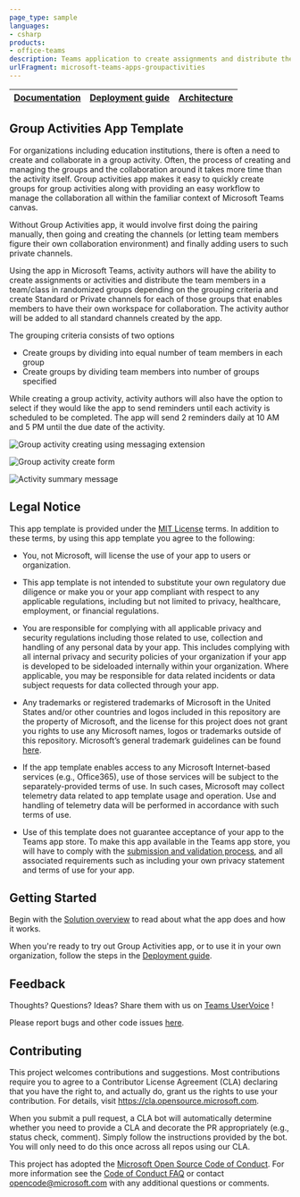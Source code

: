 ```yaml
---
page_type: sample
languages:
- csharp
products:
- office-teams
description: Teams application to create assignments and distribute the team members in randomized groups
urlFragment: microsoft-teams-apps-groupactivities
---
```


| [Documentation](https://github.com/OfficeDev/microsoft-teams-apps-groupactivities/wiki) | [Deployment guide](https://github.com/OfficeDev/microsoft-teams-apps-groupactivities/wiki/Deployment-guide) | [Architecture](https://github.com/OfficeDev/microsoft-teams-apps-groupactivities/wiki/Solution-Overview)
|--|--|--|

## Group Activities App Template

For organizations including education institutions, there is often a need to create and collaborate in a group activity. Often, the process of creating and managing the groups and the collaboration around it takes more time than the activity itself. Group activities app makes it easy to quickly create groups for group activities along with providing an easy workflow to manage the collaboration all within the familiar context of Microsoft Teams canvas.
 
Without Group Activities app, it would involve first doing the pairing manually, then going and creating the channels (or letting team members figure their own collaboration environment) and finally adding users to such private channels.

Using the  app in Microsoft Teams, activity authors will have the ability to create assignments or activities and distribute the team members in a team/class in randomized groups depending on the grouping criteria and create Standard or Private channels for each of those groups that enables members to have their own workspace for collaboration. The activity author will be added to all standard channels created by the app.

The grouping criteria consists of two options
 - Create groups by dividing into equal number of team members in each group
 - Create groups by dividing team members into number of groups specified

While creating a group activity, activity authors will also have the option to select if they would like the app to send reminders until each activity is scheduled to be completed. The app will send 2 reminders daily at 10 AM and 5 PM until the due date of the activity.

![Group activity creating using messaging extension](https://github.com/OfficeDev/microsoft-teams-apps-groupactivities/wiki/Images/GroupActivities_01.png)

![Group activity create form](https://github.com/OfficeDev/microsoft-teams-apps-groupactivities/wiki/Images/GroupActivities_02.png)

![Activity summary message](https://github.com/OfficeDev/microsoft-teams-apps-groupactivities/wiki/Images/GroupActivities_03.png)


## Legal Notice
This app template is provided under the [MIT License](https://github.com/OfficeDev/microsoft-teams-apps-groupactivities/blob/master/LICENSE) terms.  In addition to these terms, by using this app template you agree to the following:

- You, not Microsoft, will license the use of your app to users or organization. 

- This app template is not intended to substitute your own regulatory due diligence or make you or your app compliant with respect to any applicable regulations, including but not limited to privacy, healthcare, employment, or financial regulations.

- You are responsible for complying with all applicable privacy and security regulations including those related to use, collection and handling of any personal data by your app. This includes complying with all internal privacy and security policies of your organization if your app is developed to be sideloaded internally within your organization. Where applicable, you may be responsible for data related incidents or data subject requests for data collected through your app.

- Any trademarks or registered trademarks of Microsoft in the United States and/or other countries and logos included in this repository are the property of Microsoft, and the license for this project does not grant you rights to use any Microsoft names, logos or trademarks outside of this repository. Microsoft’s general trademark guidelines can be found [here](https://www.microsoft.com/en-us/legal/intellectualproperty/trademarks/usage/general.aspx).

- If the app template enables access to any Microsoft Internet-based services (e.g., Office365), use of those services will be subject to the separately-provided terms of use. In such cases, Microsoft may collect telemetry data related to app template usage and operation. Use and handling of telemetry data will be performed in accordance with such terms of use.

- Use of this template does not guarantee acceptance of your app to the Teams app store. To make this app available in the Teams app store, you will have to comply with the [submission and validation process](https://docs.microsoft.com/en-us/microsoftteams/platform/concepts/deploy-and-publish/appsource/publish), and all associated requirements such as including your own privacy statement and terms of use for your app.

## Getting Started

Begin with the [Solution overview](https://github.com/OfficeDev/microsoft-teams-apps-groupactivities/wiki/Solution-Overview) to read about what the app does and how it works.

When you're ready to try out Group Activities app, or to use it in your own organization, follow the steps in the [Deployment guide](https://github.com/OfficeDev/microsoft-teams-apps-groupactivities/wiki/Deployment-guide).

## Feedback

Thoughts? Questions? Ideas? Share them with us on [Teams UserVoice](https://microsoftteams.uservoice.com/forums/555103-public) !

Please report bugs and other code issues [here](https://github.com/OfficeDev/microsoft-teams-apps-groupactivities/issues/new).

## Contributing

This project welcomes contributions and suggestions.  Most contributions require you to agree to a
Contributor License Agreement (CLA) declaring that you have the right to, and actually do, grant us
the rights to use your contribution. For details, visit https://cla.opensource.microsoft.com.

When you submit a pull request, a CLA bot will automatically determine whether you need to provide
a CLA and decorate the PR appropriately (e.g., status check, comment). Simply follow the instructions
provided by the bot. You will only need to do this once across all repos using our CLA.

This project has adopted the [Microsoft Open Source Code of Conduct](https://opensource.microsoft.com/codeofconduct/).
For more information see the [Code of Conduct FAQ](https://opensource.microsoft.com/codeofconduct/faq/) or
contact [opencode@microsoft.com](mailto:opencode@microsoft.com) with any additional questions or comments.
